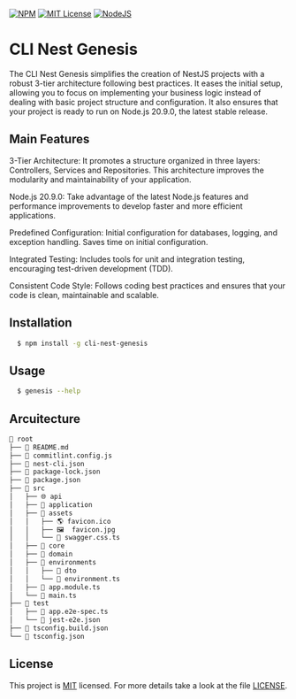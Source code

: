 [![NPM](https://img.shields.io/badge/npm-v9.6.7-%232C8EBB.svg?logo=npm&logoColor=white)](https://www.npmjs.com/) [![MIT License](https://img.shields.io/badge/License-MIT-green.svg)](https://choosealicense.com/licenses/mit/) [![NodeJS](https://img.shields.io/badge/node.js-v18.17.1-6DA55F?logo=node.js&logoColor=white)](https://nodejs.org/en/)

# CLI Nest Genesis

The CLI Nest Genesis simplifies the creation of NestJS projects with a robust 3-tier architecture following best practices. It eases the initial setup, allowing you to focus on implementing your business logic instead of dealing with basic project structure and configuration. It also ensures that your project is ready to run on Node.js 20.9.0, the latest stable release.

## Main Features

3-Tier Architecture: It promotes a structure organized in three layers: Controllers, Services and Repositories. This architecture improves the modularity and maintainability of your application.

Node.js 20.9.0: Take advantage of the latest Node.js features and performance improvements to develop faster and more efficient applications.

Predefined Configuration: Initial configuration for databases, logging, and exception handling. Saves time on initial configuration.

Integrated Testing: Includes tools for unit and integration testing, encouraging test-driven development (TDD).

Consistent Code Style: Follows coding best practices and ensures that your code is clean, maintainable and scalable.

## Installation

```bash
  $ npm install -g cli-nest-genesis
```

## Usage

```bash
  $ genesis --help
```

## Arcuitecture

```bash
📂 root
├── 📜 README.md
├── 📜 commitlint.config.js
├── 📜 nest-cli.json
├── 📜 package-lock.json
├── 📜 package.json
├── 📂 src
│   ├── 🌐 api
│   ├── 🚀 application
│   ├── 🎨 assets
│   │   ├── 🌎 favicon.ico
│   │   ├── 🖼️  favicon.jpg
│   │   └── 📜 swagger.css.ts
│   ├── 🔧 core
│   ├── 🏢 domain
│   ├── 📂 environments
│   │   ├── 📝 dto
│   │   └── 📜 environment.ts
│   ├── 📜 app.module.ts
│   └── 📜 main.ts
├── 📂 test
│   ├── 📜 app.e2e-spec.ts
│   └── 📜 jest-e2e.json
├── 📜 tsconfig.build.json
└── 📜 tsconfig.json
```

## License

This project is [MIT](https://choosealicense.com/licenses/mit/) licensed. For more details take a look at the file [LICENSE](./LICENSE).
